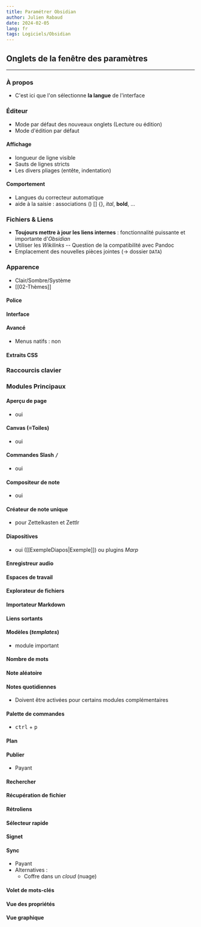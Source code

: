 ```yaml
---
title: Paramétrer Obsidian
author: Julien Rabaud
date: 2024-02-05
lang: fr
tags: Logiciels/Obsidian
---
```



## Onglets de la fenêtre des paramètres

---

### À propos

- C'est ici que l'on sélectionne **la langue** de l'interface

### Éditeur

- Mode par défaut des nouveaux onglets (Lecture ou édition)
- Mode d'édition par défaut

#### Affichage

- longueur de ligne visible
- Sauts de lignes stricts
- Les divers pliages (entête, indentation)

#### Comportement

- Langues du correcteur automatique
- aide à la saisie : associations () [] {}, *ital*, **bold**, ...

### Fichiers & Liens

- **Toujours mettre à jour les liens internes** : fonctionnalité puissante et importante d'*Obsidian*
- Utiliser les *Wikilinks* -- Question de la compatibilité avec Pandoc
- Emplacement des nouvelles pièces jointes (-> dossier `DATA`)

### Apparence

- Clair/Sombre/Système
- [[02-Thèmes]]

#### Police

#### Interface

#### Avancé

- Menus natifs : non

#### Extraits CSS

### Raccourcis clavier

### Modules Principaux

#### Aperçu de page

- oui

#### **Canvas** (=Toiles)

- oui

#### Commandes Slash <kbd>/</kbd>

- oui

#### Compositeur de note

- oui

#### Créateur de note unique

- pour Zettelkasten et Zettlr

#### Diapositives

- oui ([[ExempleDiapos|Exemple]]) ou plugins *Marp*

#### Enregistreur audio


#### Espaces de travail


#### Explorateur de fichiers

#### Importateur Markdown

#### Liens sortants

#### **Modèles** (*templates*)

- module important

#### Nombre de mots

#### Note aléatoire

#### Notes quotidiennes

- Doivent être activées pour certains modules complémentaires

#### Palette de commandes

- <kbd>ctrl</kbd> + <kbd>p</kbd>

#### **Plan**

#### Publier

- Payant

#### Rechercher

#### Récupération de fichier

#### Rétroliens

#### Sélecteur rapide

#### Signet

#### Sync

- Payant
- Alternatives :
	- Coffre dans un *cloud* (nuage)

#### Volet de mots-clés

#### Vue des propriétés

#### Vue graphique